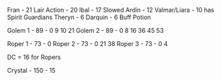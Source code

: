 Fran - 21
Lair Action - 20
Ibal - 17 Slowed
Ardin - 12
Valmar/Liara - 10 has Spirit Guardians
Theryn - 6
Darquin - 6 Buff Potion

Golem 1 - 89 - 0 9 10 21
Golem 2 - 89 - 0 8 16 36 45 53

Roper 1 - 73 - 0
Roper 2 - 73 - 0 21 38
Roper 3 - 73 - 0 4

DC = 16 for Ropers

Crystal - 150 - 15
